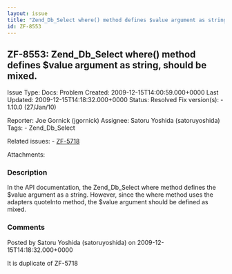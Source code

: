 ```yaml
---
layout: issue
title: "Zend_Db_Select where() method defines $value argument as string, should be mixed."
id: ZF-8553
---
```


ZF-8553: Zend\_Db\_Select where() method defines $value argument as string, should be mixed.
--------------------------------------------------------------------------------------------

 Issue Type: Docs: Problem Created: 2009-12-15T14:00:59.000+0000 Last Updated: 2009-12-15T14:18:32.000+0000 Status: Resolved Fix version(s): - 1.10.0 (27/Jan/10)
 
 Reporter:  Joe Gornick (jgornick)  Assignee:  Satoru Yoshida (satoruyoshida)  Tags: - Zend\_Db\_Select
 
 Related issues: - [ZF-5718](/issues/browse/ZF-5718)
 
 Attachments: 
### Description

In the API documentation, the Zend\_Db\_Select where method defines the $value argument as a string. However, since the where method uses the adapters quoteInto method, the $value argument should be defined as mixed.

 

 

### Comments

Posted by Satoru Yoshida (satoruyoshida) on 2009-12-15T14:18:32.000+0000

It is duplicate of ZF-5718

 

 